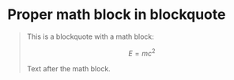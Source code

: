 # Proper math block in blockquote

> This is a blockquote with a math block:
>
> $$
> E = mc^2
> $$
>
> Text after the math block.
